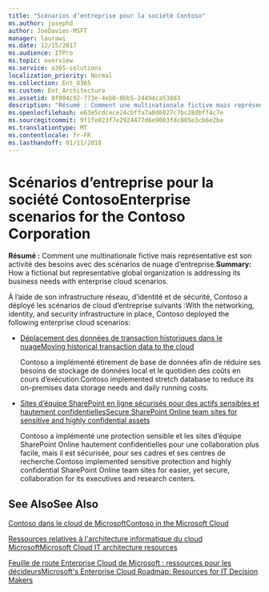 ```yaml
---
title: "Scénarios d’entreprise pour la société Contoso"
ms.author: josephd
author: JoeDavies-MSFT
manager: laurawi
ms.date: 12/15/2017
ms.audience: ITPro
ms.topic: overview
ms.service: o365-solutions
localization_priority: Normal
ms.collection: Ent_O365
ms.custom: Ent_Architecture
ms.assetid: 8f004c92-773e-4eb0-8bb5-24494ca538d3
description: "Résumé : Comment une multinationale fictive mais représentative est son activité des besoins avec des scénarios de nuage d’entreprise."
ms.openlocfilehash: e63e5cdcece24cbffa7a0d6027c7bc28dbff4c7e
ms.sourcegitcommit: 9f1fe023f7e2924477d6e9003fdc805e3cb6e2be
ms.translationtype: MT
ms.contentlocale: fr-FR
ms.lasthandoff: 01/11/2018
---
```

# <a name="enterprise-scenarios-for-the-contoso-corporation"></a><span data-ttu-id="0d708-103">Scénarios d’entreprise pour la société Contoso</span><span class="sxs-lookup"><span data-stu-id="0d708-103">Enterprise scenarios for the Contoso Corporation</span></span>

 <span data-ttu-id="0d708-104">**Résumé :** Comment une multinationale fictive mais représentative est son activité des besoins avec des scénarios de nuage d’entreprise.</span><span class="sxs-lookup"><span data-stu-id="0d708-104">**Summary:** How a fictional but representative global organization is addressing its business needs with enterprise cloud scenarios.</span></span>
  
<span data-ttu-id="0d708-105">À l’aide de son infrastructure réseau, d’identité et de sécurité, Contoso a déployé les scénarios de cloud d’entreprise suivants :</span><span class="sxs-lookup"><span data-stu-id="0d708-105">With the networking, identity, and security infrastructure in place, Contoso deployed the following enterprise cloud scenarios:</span></span>
  
- [<span data-ttu-id="0d708-106">Déplacement des données de transaction historiques dans le nuage</span><span class="sxs-lookup"><span data-stu-id="0d708-106">Moving historical transaction data to the cloud</span></span>](moving-historical-transaction-data-to-the-cloud.md)
    
    <span data-ttu-id="0d708-107">Contoso a implémenté étirement de base de données afin de réduire ses besoins de stockage de données local et le quotidien des coûts en cours d’exécution.</span><span class="sxs-lookup"><span data-stu-id="0d708-107">Contoso implemented stretch database to reduce its on-premises data storage needs and daily running costs.</span></span>
    
- [<span data-ttu-id="0d708-108">Sites d’équipe SharePoint en ligne sécurisés pour des actifs sensibles et hautement confidentielles</span><span class="sxs-lookup"><span data-stu-id="0d708-108">Secure SharePoint Online team sites for sensitive and highly confidential assets</span></span>](secure-sharepoint-online-team-sites-for-sensitive-and-highly-confidential-assets.md)
    
    <span data-ttu-id="0d708-109">Contoso a implémenté une protection sensible et les sites d’équipe SharePoint Online hautement confidentielles pour une collaboration plus facile, mais il est sécurisée, pour ses cadres et ses centres de recherche.</span><span class="sxs-lookup"><span data-stu-id="0d708-109">Contoso implemented sensitive protection and highly confidential SharePoint Online team sites for easier, yet secure, collaboration for its executives and research centers.</span></span>
    
## <a name="see-also"></a><span data-ttu-id="0d708-110">See Also</span><span class="sxs-lookup"><span data-stu-id="0d708-110">See Also</span></span>

[<span data-ttu-id="0d708-111">Contoso dans le cloud de Microsoft</span><span class="sxs-lookup"><span data-stu-id="0d708-111">Contoso in the Microsoft Cloud</span></span>](contoso-in-the-microsoft-cloud.md)
  
[<span data-ttu-id="0d708-112">Ressources relatives à l'architecture informatique du cloud Microsoft</span><span class="sxs-lookup"><span data-stu-id="0d708-112">Microsoft Cloud IT architecture resources</span></span>](microsoft-cloud-it-architecture-resources.md)

[<span data-ttu-id="0d708-113">Feuille de route Enterprise Cloud de Microsoft : ressources pour les décideurs</span><span class="sxs-lookup"><span data-stu-id="0d708-113">Microsoft's Enterprise Cloud Roadmap: Resources for IT Decision Makers</span></span>](https://sway.com/FJ2xsyWtkJc2taRD)



